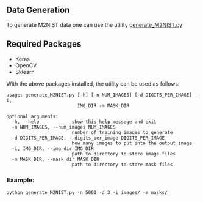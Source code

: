 ## Data Generation 

To generate M2NIST data one can use the utility [generate_M2NIST.py](generate_M2NIST.py)

## Required Packages

- Keras
- OpenCV
- Sklearn

With the above packages installed, the utility can be used as follows: 

``` 
usage: generate_M2NIST.py [-h] [-n NUM_IMAGES] [-d DIGITS_PER_IMAGE] -i,
                          IMG_DIR -m MASK_DIR

optional arguments:
  -h, --help            show this help message and exit
  -n NUM_IMAGES, --num_images NUM_IMAGES
                        number of training images to generate
  -d DIGITS_PER_IMAGE, --digits_per_image DIGITS_PER_IMAGE
                        how many images to put into the output image
  -i, IMG_DIR, --img_dir IMG_DIR
                        path to directory to store image files
  -m MASK_DIR, --mask_dir MASK_DIR
                        path to directory to store mask files
```

### Example:
``` 
python generate_M2NIST.py -n 5000 -d 3 -i images/ -m masks/ 
``` 
